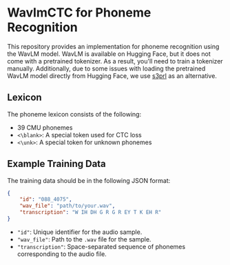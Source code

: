 # WavlmCTC for Phoneme Recognition

This repository provides an implementation for phoneme recognition using the WavLM model. WavLM is available on Hugging Face, but it does not come with a pretrained tokenizer. As a result, you'll need to train a tokenizer manually. Additionally, due to some issues with loading the pretrained WavLM model directly from Hugging Face, we use [s3prl](https://github.com/s3prl/s3prl) as an alternative.

## Lexicon

The phoneme lexicon consists of the following:

* 39 CMU phonemes
* `<\blank>`: A special token used for CTC loss
* `<\unk>`: A special token for unknown phonemes

## Example Training Data

The training data should be in the following JSON format:

```json
{
    "id": "088_4075",
    "wav_file": "path/to/your.wav",
    "transcription": "W IH DH G R G R EY T K EH R"
}
```

* `"id"`: Unique identifier for the audio sample.
* `"wav_file"`: Path to the `.wav` file for the sample.
* `"transcription"`: Space-separated sequence of phonemes corresponding to the audio file.
